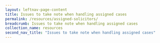 ```yaml
---
layout: leftnav-page-content
title: Issues to take note when handling assigned cases
permalink: /resources/assigned-solicitors/
breadcrumb: Issues to take note when handling assigned cases
collection_name: resources
second_nav_title: "Issues to take note when handling assigned cases"
---
```


